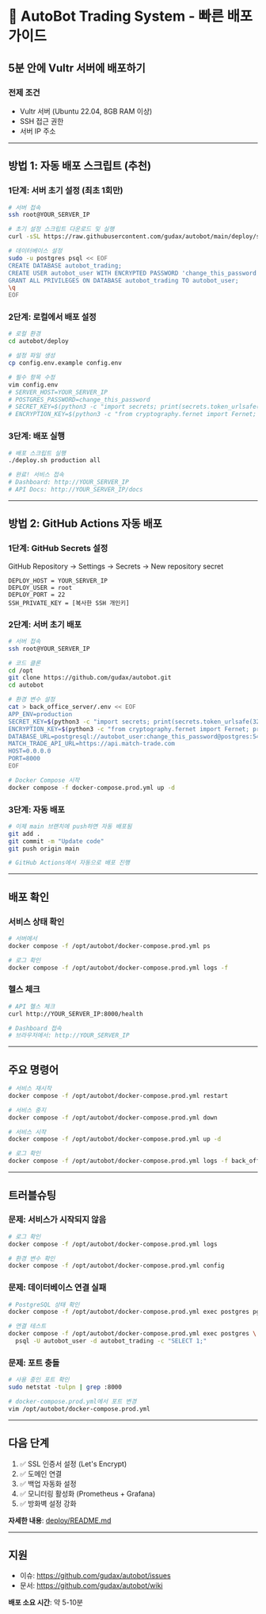 # 🚀 AutoBot Trading System - 빠른 배포 가이드

## 5분 안에 Vultr 서버에 배포하기

### 전제 조건
- Vultr 서버 (Ubuntu 22.04, 8GB RAM 이상)
- SSH 접근 권한
- 서버 IP 주소

---

## 방법 1: 자동 배포 스크립트 (추천)

### 1단계: 서버 초기 설정 (최초 1회만)

```bash
# 서버 접속
ssh root@YOUR_SERVER_IP

# 초기 설정 스크립트 다운로드 및 실행
curl -sSL https://raw.githubusercontent.com/gudax/autobot/main/deploy/scripts/server_setup.sh | sudo bash

# 데이터베이스 설정
sudo -u postgres psql << EOF
CREATE DATABASE autobot_trading;
CREATE USER autobot_user WITH ENCRYPTED PASSWORD 'change_this_password';
GRANT ALL PRIVILEGES ON DATABASE autobot_trading TO autobot_user;
\q
EOF
```

### 2단계: 로컬에서 배포 설정

```bash
# 로컬 환경
cd autobot/deploy

# 설정 파일 생성
cp config.env.example config.env

# 필수 항목 수정
vim config.env
# SERVER_HOST=YOUR_SERVER_IP
# POSTGRES_PASSWORD=change_this_password
# SECRET_KEY=$(python3 -c "import secrets; print(secrets.token_urlsafe(32))")
# ENCRYPTION_KEY=$(python3 -c "from cryptography.fernet import Fernet; print(Fernet.generate_key().decode())")
```

### 3단계: 배포 실행

```bash
# 배포 스크립트 실행
./deploy.sh production all

# 완료! 서비스 접속
# Dashboard: http://YOUR_SERVER_IP
# API Docs: http://YOUR_SERVER_IP/docs
```

---

## 방법 2: GitHub Actions 자동 배포

### 1단계: GitHub Secrets 설정

GitHub Repository → Settings → Secrets → New repository secret

```
DEPLOY_HOST = YOUR_SERVER_IP
DEPLOY_USER = root
DEPLOY_PORT = 22
SSH_PRIVATE_KEY = [복사한 SSH 개인키]
```

### 2단계: 서버 초기 배포

```bash
# 서버 접속
ssh root@YOUR_SERVER_IP

# 코드 클론
cd /opt
git clone https://github.com/gudax/autobot.git
cd autobot

# 환경 변수 설정
cat > back_office_server/.env << EOF
APP_ENV=production
SECRET_KEY=$(python3 -c "import secrets; print(secrets.token_urlsafe(32))")
ENCRYPTION_KEY=$(python3 -c "from cryptography.fernet import Fernet; print(Fernet.generate_key().decode())")
DATABASE_URL=postgresql://autobot_user:change_this_password@postgres:5432/autobot_trading
MATCH_TRADE_API_URL=https://api.match-trade.com
HOST=0.0.0.0
PORT=8000
EOF

# Docker Compose 시작
docker compose -f docker-compose.prod.yml up -d
```

### 3단계: 자동 배포

```bash
# 이제 main 브랜치에 push하면 자동 배포됨
git add .
git commit -m "Update code"
git push origin main

# GitHub Actions에서 자동으로 배포 진행
```

---

## 배포 확인

### 서비스 상태 확인

```bash
# 서버에서
docker compose -f /opt/autobot/docker-compose.prod.yml ps

# 로그 확인
docker compose -f /opt/autobot/docker-compose.prod.yml logs -f
```

### 헬스 체크

```bash
# API 헬스 체크
curl http://YOUR_SERVER_IP:8000/health

# Dashboard 접속
# 브라우저에서: http://YOUR_SERVER_IP
```

---

## 주요 명령어

```bash
# 서비스 재시작
docker compose -f /opt/autobot/docker-compose.prod.yml restart

# 서비스 중지
docker compose -f /opt/autobot/docker-compose.prod.yml down

# 서비스 시작
docker compose -f /opt/autobot/docker-compose.prod.yml up -d

# 로그 확인
docker compose -f /opt/autobot/docker-compose.prod.yml logs -f back_office_server
```

---

## 트러블슈팅

### 문제: 서비스가 시작되지 않음
```bash
# 로그 확인
docker compose -f /opt/autobot/docker-compose.prod.yml logs

# 환경 변수 확인
docker compose -f /opt/autobot/docker-compose.prod.yml config
```

### 문제: 데이터베이스 연결 실패
```bash
# PostgreSQL 상태 확인
docker compose -f /opt/autobot/docker-compose.prod.yml exec postgres pg_isready

# 연결 테스트
docker compose -f /opt/autobot/docker-compose.prod.yml exec postgres \
  psql -U autobot_user -d autobot_trading -c "SELECT 1;"
```

### 문제: 포트 충돌
```bash
# 사용 중인 포트 확인
sudo netstat -tulpn | grep :8000

# docker-compose.prod.yml에서 포트 변경
vim /opt/autobot/docker-compose.prod.yml
```

---

## 다음 단계

1. ✅ SSL 인증서 설정 (Let's Encrypt)
2. ✅ 도메인 연결
3. ✅ 백업 자동화 설정
4. ✅ 모니터링 활성화 (Prometheus + Grafana)
5. ✅ 방화벽 설정 강화

**자세한 내용**: [deploy/README.md](deploy/README.md)

---

## 지원

- 이슈: https://github.com/gudax/autobot/issues
- 문서: https://github.com/gudax/autobot/wiki

**배포 소요 시간**: 약 5-10분

